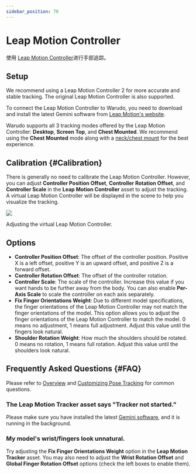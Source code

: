 ```yaml
---
sidebar_position: 70
---
```


# Leap Motion Controller

使用 [Leap Motion Controller](https://leap2.ultraleap.com/leap-motion-controller-2/)进行手部追踪。

## Setup

We recommend using a Leap Motion Controller 2 for more accurate and stable tracking. The original Leap Motion Controller is also supported.

To connect the Leap Motion Controller to Warudo, you need to download and install the latest Gemini software from [Leap Motion's website](https://leap2.ultraleap.com/gemini-downloads/).

Warudo supports all 3 tracking modes offered by the Leap Motion Controller: **Desktop**, **Screen Top**, and **Chest Mounted**. We recommend using the **Chest Mounted** mode along with a [neck/chest mount](https://www.etsy.com/market/leap_motion_mounting) for the best experience.

## Calibration {#Calibration}

There is generally no need to calibrate the Leap Motion Controller. However, you can adjust **Controller Position Offset**, **Controller Rotation Offset**, and **Controller Scale** in the **Leap Motion Controller** asset to adjust the tracking. A virtual Leap Motion Controller will be displayed in the scene to help you visualize the tracking.

![](/doc-img/en-leapmotion-1.png)
<p class="img-desc">Adjusting the virtual Leap Motion Controller.</p>

## Options

* **Controller Position Offset**: The offset of the controller position. Positive X is a left offset, positive Y is an upward offset, and positive Z is a forward offset.
* **Controller Rotation Offset**: The offset of the controller rotation.
* **Controller Scale**: The scale of the controller. Increase this value if you want hands to be further away from the body. You can also enable **Per-Axis Scale** to scale the controller on each axis separately.
* **Fix Finger Orientations Weight**: Due to different model specifications, the finger orientations of the Leap Motion Controller may not match the finger orientations of the model. This option allows you to adjust the finger orientations of the Leap Motion Controller to match the model. 0 means no adjustment, 1 means full adjustment. Adjust this value until the fingers look natural.
* **Shoulder Rotation Weight**: How much the shoulders should be rotated. 0 means no rotation, 1 means full rotation. Adjust this value until the shoulders look natural.

## Frequently Asked Questions {#FAQ}

Please refer to [Overview](overview#FAQ) and [Customizing Pose Tracking](body-tracking#FAQ) for common questions.

### The Leap Motion Tracker asset says "Tracker not started."

Please make sure you have installed the latest [Gemini software](https://leap2.ultraleap.com/gemini-downloads/), and it is running in the background.

### My model's wrist/fingers look unnatural.

Try adjusting the **Fix Finger Orientations Weight** option in the **Leap Motion Tracker** asset. You may also need to adjust the **Wrist Rotation Offset** and **Global Finger Rotation Offset** options (check the left boxes to enable them).
